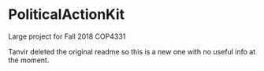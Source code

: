 # PoliticalActionKit
Large project for Fall 2018 COP4331

Tanvir deleted the original readme so this is a new one with no useful info at the moment.

